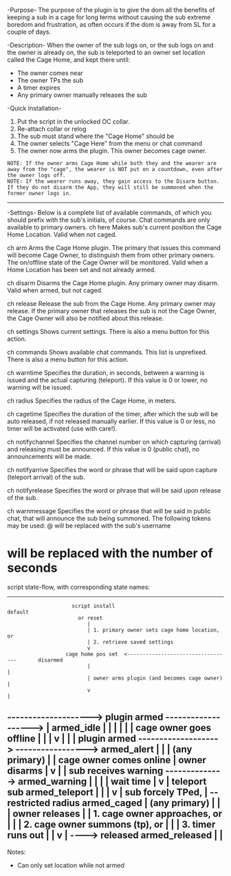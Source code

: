  -Purpose-
 The purpose of the plugin is to give the dom all the benefits of keeping a sub in
 a cage for long terms without causing the sub extreme boredom and frustration, as
 often occurs if the dom is away from SL for a couple of days.
 
 -Description-
 When the owner of the sub logs on, or the sub logs on and the owner is already on,
 the sub is teleported to an owner set location called the Cage Home, and kept there
 until:
   - The owner comes near
   - The owner TPs the sub
   - A timer expires
   - Any primary owner manually releases the sub
   
 -Quick Installation-
   1. Put the script in the unlocked OC collar.
   2. Re-attach collar or relog
   3. The sub must stand where the "Cage Home" should be
   4. The owner selects "Cage Here" from the menu or chat command
   5. The owner now arms the plugin. This owner becomes cage owner.
   
    NOTE: If the owner arms Cage Home while both they and the wearer are away from the "cage", the wearer is NOT put on a countdown, even after the owner logs off. 
    NOTE: If the wearer runs away, they gain access to the Disarm button. If they do not disarm the App, they will still be summoned when the former owner logs in.

 --------------------------------
   
 -Settings-
 Below is a complete list of available commands, of which you should prefix with the
 sub's initials, of course. Chat commands are only available to primary owners.
 ch here
   Makes sub's current position the Cage Home Location.
   Valid when not caged.
   
 ch arm
   Arms the Cage Home plugin. The primary that issues this command will become
   Cage Owner, to distinguish them from other primary owners. The on/offline state
   of the Cage Owner will be monitored.
   Valid when a Home Location has been set and not already armed.
   
 ch disarm
   Disarms the Cage Home plugin. Any primary owner may disarm.
   Valid when armed, but not caged.
   
 ch release
   Release the sub from the Cage Home. Any primary owner may release. If the
   primary owner that releases the sub is not the Cage Owner, the Cage Owner will
   also be notified about this release.
   
 ch settings
   Shows current settings. There is also a menu button for this action.
   
 ch commands
   Shows available chat commands. This list is unprefixed. There is also a menu
   button for this action.
   
 ch warntime <seconds>
   Specifies the duration, in seconds, between a warning is issued and the actual
   capturing (teleport). If this value is 0 or lower, no warning will be issued.
   
 ch radius <meters>
   Specifies the radius of the Cage Home, in meters.
   
 ch cagetime <minutes>
   Specifies the duration of the timer, after which the sub will be auto released,
   if not released manually earlier. If this value is 0 or less, no timer will be
   activated (use with care!).
   
 ch notifychannel <channel number>
   Specifies the channel number on which capturing (arrival) and releasing must
   be announced. If this value is 0 (public chat), no announcements will be made.
   
 ch notifyarrive <arrive string>
   Specifies the word or phrase that will be said upon capture (teleport
   arrival) of the sub.
   
 ch notifyrelease <release string>
   Specifies the word or phrase that will be said upon release of the sub.
   
 ch warnmessage <warning message>
   Specifies the word or phrase that will be said in public chat, that will
   announce the sub being summoned. The following tokens may be used:
   @  will be replaced with the sub's username
   #  will be replaced with the number of seconds
 script state-flow, with corresponding state names:


------------------------------------------------------------------

                         script install                                             default
                           or reset
                              |
                              | 1. primary owner sets cage home location, or
                              | 2. retrieve saved settings
                              v
                       cage home pos set  <----------------------------------       disarmed
                              |                                              |
                              | owner arms plugin (and becomes cage owner)   |
                              v                                              |
 -------------------->   plugin armed ------------------->                   |      armed_idle
|                             |                           |                  |
|                             | cage owner goes offline   |                  |
|                             v                           |                  |
|                        plugin armed -------------------> ----------------->       armed_alert
|                             |                           |   (any primary)
|                             | cage owner comes online   |   owner disarms
|                             v                           |
|                     sub receives warning -------------->                          armed_warning
|                             |
|                             | wait time
|                             v
|                       teleport sub                                                armed_teleport
|                             |
|                             v
|                       sub forcely TPed,
|                    -- restricted radius                                           armed_caged
|    (any primary)  |         |
|    owner releases |         | 1. cage owner approaches, or
|                   |         | 2. cage owner summons (tp), or
|                   |         | 3. timer runs out
|                   |         v
|                    ----> released                                                 armed_released
|                             |
 -----------------------------
Notes:
  - Can only set location while not armed
